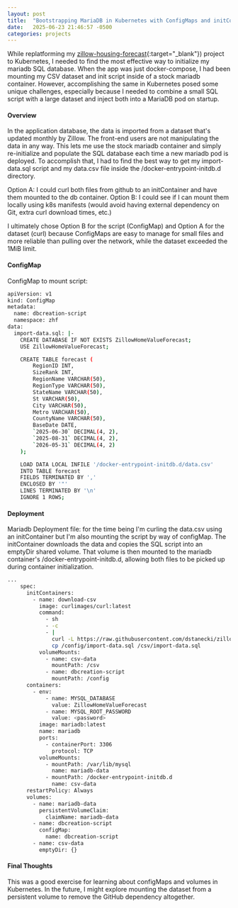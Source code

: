 ```yaml
---
layout: post
title:  "Bootstrapping MariaDB in Kubernetes with ConfigMaps and initContainers"
date:   2025-06-23 21:46:57 -0500
categories: projects
---
```

While replatforming my [zillow-housing-forecast](https://github.com/dstanecki/zillow-housing-forecast/){:target="_blank"}) project to Kubernetes, I needed to find the most effective way to initialize my mariadb SQL database. When the app was just docker-compose, I had been mounting my CSV dataset and init script inside of a stock mariadb container. However, accomplishing the same in Kubernetes posed some unique challenges, especially because I needed to combine a small SQL script with a large dataset and inject both into a MariaDB pod on startup.<!--break-->

#### **Overview**

In the application database, the data is imported from a dataset that's updated monthly by Zillow. The front-end users are not manipulating the data in any way. This lets me use the stock mariadb container and simply re-initialize and populate the SQL database each time a new mariadb pod is deployed. To accomplish that, I had to find the best way to get my import-data.sql script and my data.csv file inside the /docker-entrypoint-initdb.d directory. 

Option A: I could curl both files from github to an initContainer and have them mounted to the db container. 
Option B: I could see if I can mount them locally using k8s manifests (would avoid having external dependency on Git, extra curl download times, etc.)

I ultimately chose Option B for the script (ConfigMap) and Option A for the dataset (curl) because ConfigMaps are easy to manage for small files and more reliable than pulling over the network, while the dataset exceeded the 1MiB limit.

#### **ConfigMap**

ConfigMap to mount script: 
```bash
apiVersion: v1
kind: ConfigMap
metadata:
  name: dbcreation-script
  namespace: zhf
data: 
  import-data.sql: |-
    CREATE DATABASE IF NOT EXISTS ZillowHomeValueForecast;
    USE ZillowHomeValueForecast;

    CREATE TABLE forecast (
        RegionID INT,
        SizeRank INT,
        RegionName VARCHAR(50),
        RegionType VARCHAR(50),
        StateName VARCHAR(50),
        St VARCHAR(50),
        City VARCHAR(50),
        Metro VARCHAR(50),
        CountyName VARCHAR(50),
        BaseDate DATE,
        `2025-06-30` DECIMAL(4, 2),
        `2025-08-31` DECIMAL(4, 2),
        `2026-05-31` DECIMAL(4, 2)
    );

    LOAD DATA LOCAL INFILE '/docker-entrypoint-initdb.d/data.csv'
    INTO TABLE forecast
    FIELDS TERMINATED BY ','
    ENCLOSED BY '"'
    LINES TERMINATED BY '\n'
    IGNORE 1 ROWS;
```

#### **Deployment**
Mariadb Deployment file: for the time being I'm curling the data.csv using an initContainer but I'm also mounting the script by way of configMap. The initContainer downloads the data and copies the SQL script into an emptyDir shared volume. That volume is then mounted to the mariadb container's /docker-entrypoint-initdb.d, allowing both files to be picked up during container initialization.
```bash
...
    spec:
      initContainers: 
        - name: download-csv
          image: curlimages/curl:latest 
          command:
            - sh
            - -c
            - |
              curl -L https://raw.githubusercontent.com/dstanecki/zillow-housing-forecast/refs/heads/main/data/data.csv -o /csv/data.csv
              cp /config/import-data.sql /csv/import-data.sql
          volumeMounts:
            - name: csv-data
              mountPath: /csv
            - name: dbcreation-script 
              mountPath: /config
      containers:
        - env:
            - name: MYSQL_DATABASE
              value: ZillowHomeValueForecast
            - name: MYSQL_ROOT_PASSWORD
              value: <password>
          image: mariadb:latest
          name: mariadb
          ports:
            - containerPort: 3306
              protocol: TCP
          volumeMounts:
            - mountPath: /var/lib/mysql
              name: mariadb-data
            - mountPath: /docker-entrypoint-initdb.d
              name: csv-data
      restartPolicy: Always
      volumes:
        - name: mariadb-data
          persistentVolumeClaim:
            claimName: mariadb-data
        - name: dbcreation-script
          configMap:
            name: dbcreation-script
        - name: csv-data
          emptyDir: {}
```


#### **Final Thoughts**

This was a good exercise for learning about configMaps and volumes in Kubernetes. In the future, I might explore mounting the dataset from a persistent volume to remove the GitHub dependency altogether.